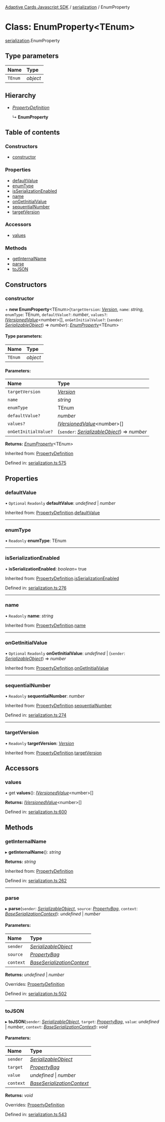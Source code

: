[Adaptive Cards Javascript SDK](../README.md) / [serialization](../modules/serialization.md) / EnumProperty

# Class: EnumProperty<TEnum\>

[serialization](../modules/serialization.md).EnumProperty

## Type parameters

Name | Type |
:------ | :------ |
`TEnum` | *object* |

## Hierarchy

* [*PropertyDefinition*](serialization.propertydefinition.md)

  ↳ **EnumProperty**

## Table of contents

### Constructors

- [constructor](serialization.enumproperty.md#constructor)

### Properties

- [defaultValue](serialization.enumproperty.md#defaultvalue)
- [enumType](serialization.enumproperty.md#enumtype)
- [isSerializationEnabled](serialization.enumproperty.md#isserializationenabled)
- [name](serialization.enumproperty.md#name)
- [onGetInitialValue](serialization.enumproperty.md#ongetinitialvalue)
- [sequentialNumber](serialization.enumproperty.md#sequentialnumber)
- [targetVersion](serialization.enumproperty.md#targetversion)

### Accessors

- [values](serialization.enumproperty.md#values)

### Methods

- [getInternalName](serialization.enumproperty.md#getinternalname)
- [parse](serialization.enumproperty.md#parse)
- [toJSON](serialization.enumproperty.md#tojson)

## Constructors

### constructor

\+ **new EnumProperty**<TEnum\>(`targetVersion`: [*Version*](serialization.version.md), `name`: *string*, `enumType`: TEnum, `defaultValue?`: *number*, `values?`: [*IVersionedValue*](../interfaces/serialization.iversionedvalue.md)<number\>[], `onGetInitialValue?`: (`sender`: [*SerializableObject*](serialization.serializableobject.md)) => *number*): [*EnumProperty*](serialization.enumproperty.md)<TEnum\>

#### Type parameters:

Name | Type |
:------ | :------ |
`TEnum` | *object* |

#### Parameters:

Name | Type |
:------ | :------ |
`targetVersion` | [*Version*](serialization.version.md) |
`name` | *string* |
`enumType` | TEnum |
`defaultValue?` | *number* |
`values?` | [*IVersionedValue*](../interfaces/serialization.iversionedvalue.md)<number\>[] |
`onGetInitialValue?` | (`sender`: [*SerializableObject*](serialization.serializableobject.md)) => *number* |

**Returns:** [*EnumProperty*](serialization.enumproperty.md)<TEnum\>

Inherited from: [PropertyDefinition](serialization.propertydefinition.md)

Defined in: [serialization.ts:575](https://github.com/microsoft/AdaptiveCards/blob/0938a1f10/source/nodejs/adaptivecards/src/serialization.ts#L575)

## Properties

### defaultValue

• `Optional` `Readonly` **defaultValue**: *undefined* \| *number*

Inherited from: [PropertyDefinition](serialization.propertydefinition.md).[defaultValue](serialization.propertydefinition.md#defaultvalue)

___

### enumType

• `Readonly` **enumType**: TEnum

___

### isSerializationEnabled

• **isSerializationEnabled**: *boolean*= true

Inherited from: [PropertyDefinition](serialization.propertydefinition.md).[isSerializationEnabled](serialization.propertydefinition.md#isserializationenabled)

Defined in: [serialization.ts:276](https://github.com/microsoft/AdaptiveCards/blob/0938a1f10/source/nodejs/adaptivecards/src/serialization.ts#L276)

___

### name

• `Readonly` **name**: *string*

Inherited from: [PropertyDefinition](serialization.propertydefinition.md).[name](serialization.propertydefinition.md#name)

___

### onGetInitialValue

• `Optional` `Readonly` **onGetInitialValue**: *undefined* \| (`sender`: [*SerializableObject*](serialization.serializableobject.md)) => *number*

Inherited from: [PropertyDefinition](serialization.propertydefinition.md).[onGetInitialValue](serialization.propertydefinition.md#ongetinitialvalue)

___

### sequentialNumber

• `Readonly` **sequentialNumber**: *number*

Inherited from: [PropertyDefinition](serialization.propertydefinition.md).[sequentialNumber](serialization.propertydefinition.md#sequentialnumber)

Defined in: [serialization.ts:274](https://github.com/microsoft/AdaptiveCards/blob/0938a1f10/source/nodejs/adaptivecards/src/serialization.ts#L274)

___

### targetVersion

• `Readonly` **targetVersion**: [*Version*](serialization.version.md)

Inherited from: [PropertyDefinition](serialization.propertydefinition.md).[targetVersion](serialization.propertydefinition.md#targetversion)

## Accessors

### values

• get **values**(): [*IVersionedValue*](../interfaces/serialization.iversionedvalue.md)<number\>[]

**Returns:** [*IVersionedValue*](../interfaces/serialization.iversionedvalue.md)<number\>[]

Defined in: [serialization.ts:600](https://github.com/microsoft/AdaptiveCards/blob/0938a1f10/source/nodejs/adaptivecards/src/serialization.ts#L600)

## Methods

### getInternalName

▸ **getInternalName**(): *string*

**Returns:** *string*

Inherited from: [PropertyDefinition](serialization.propertydefinition.md)

Defined in: [serialization.ts:262](https://github.com/microsoft/AdaptiveCards/blob/0938a1f10/source/nodejs/adaptivecards/src/serialization.ts#L262)

___

### parse

▸ **parse**(`sender`: [*SerializableObject*](serialization.serializableobject.md), `source`: [*PropertyBag*](../modules/serialization.md#propertybag), `context`: [*BaseSerializationContext*](serialization.baseserializationcontext.md)): *undefined* \| *number*

#### Parameters:

Name | Type |
:------ | :------ |
`sender` | [*SerializableObject*](serialization.serializableobject.md) |
`source` | [*PropertyBag*](../modules/serialization.md#propertybag) |
`context` | [*BaseSerializationContext*](serialization.baseserializationcontext.md) |

**Returns:** *undefined* \| *number*

Overrides: [PropertyDefinition](serialization.propertydefinition.md)

Defined in: [serialization.ts:502](https://github.com/microsoft/AdaptiveCards/blob/0938a1f10/source/nodejs/adaptivecards/src/serialization.ts#L502)

___

### toJSON

▸ **toJSON**(`sender`: [*SerializableObject*](serialization.serializableobject.md), `target`: [*PropertyBag*](../modules/serialization.md#propertybag), `value`: *undefined* \| *number*, `context`: [*BaseSerializationContext*](serialization.baseserializationcontext.md)): *void*

#### Parameters:

Name | Type |
:------ | :------ |
`sender` | [*SerializableObject*](serialization.serializableobject.md) |
`target` | [*PropertyBag*](../modules/serialization.md#propertybag) |
`value` | *undefined* \| *number* |
`context` | [*BaseSerializationContext*](serialization.baseserializationcontext.md) |

**Returns:** *void*

Overrides: [PropertyDefinition](serialization.propertydefinition.md)

Defined in: [serialization.ts:543](https://github.com/microsoft/AdaptiveCards/blob/0938a1f10/source/nodejs/adaptivecards/src/serialization.ts#L543)
